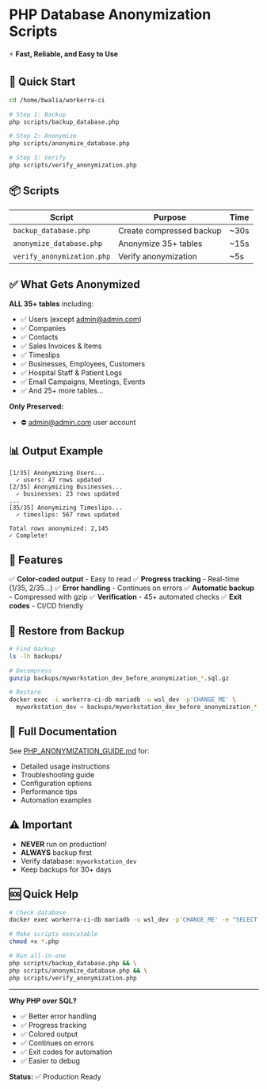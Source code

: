 # PHP Database Anonymization Scripts

⚡ **Fast, Reliable, and Easy to Use**

## 🚀 Quick Start

```bash
cd /home/bwalia/workerra-ci

# Step 1: Backup
php scripts/backup_database.php

# Step 2: Anonymize
php scripts/anonymize_database.php

# Step 3: Verify
php scripts/verify_anonymization.php
```

## 📦 Scripts

| Script | Purpose | Time |
|--------|---------|------|
| `backup_database.php` | Create compressed backup | ~30s |
| `anonymize_database.php` | Anonymize 35+ tables | ~15s |
| `verify_anonymization.php` | Verify anonymization | ~5s |

## ✅ What Gets Anonymized

**ALL 35+ tables** including:
- ✅ Users (except admin@admin.com)
- ✅ Companies
- ✅ Contacts
- ✅ Sales Invoices & Items
- ✅ Timeslips
- ✅ Businesses, Employees, Customers
- ✅ Hospital Staff & Patient Logs
- ✅ Email Campaigns, Meetings, Events
- ✅ And 25+ more tables...

**Only Preserved:**
- ⛔ admin@admin.com user account

## 📊 Output Example

```
[1/35] Anonymizing Users...
  ✓ users: 47 rows updated
[2/35] Anonymizing Businesses...
  ✓ businesses: 23 rows updated
...
[35/35] Anonymizing Timeslips...
  ✓ timeslips: 567 rows updated

Total rows anonymized: 2,145
✓ Complete!
```

## 🔧 Features

✅ **Color-coded output** - Easy to read
✅ **Progress tracking** - Real-time (1/35, 2/35...)
✅ **Error handling** - Continues on errors
✅ **Automatic backup** - Compressed with gzip
✅ **Verification** - 45+ automated checks
✅ **Exit codes** - CI/CD friendly

## 🔄 Restore from Backup

```bash
# Find backup
ls -lh backups/

# Decompress
gunzip backups/myworkstation_dev_before_anonymization_*.sql.gz

# Restore
docker exec -i workerra-ci-db mariadb -u wsl_dev -p'CHANGE_ME' \
  myworkstation_dev < backups/myworkstation_dev_before_anonymization_*.sql
```

## 📖 Full Documentation

See [PHP_ANONYMIZATION_GUIDE.md](PHP_ANONYMIZATION_GUIDE.md) for:
- Detailed usage instructions
- Troubleshooting guide
- Configuration options
- Performance tips
- Automation examples

## ⚠️ Important

- **NEVER** run on production!
- **ALWAYS** backup first
- Verify database: `myworkstation_dev`
- Keep backups for 30+ days

## 🆘 Quick Help

```bash
# Check database
docker exec workerra-ci-db mariadb -u wsl_dev -p'CHANGE_ME' -e "SELECT DATABASE();"

# Make scripts executable
chmod +x *.php

# Run all-in-one
php scripts/backup_database.php && \
php scripts/anonymize_database.php && \
php scripts/verify_anonymization.php
```

---

**Why PHP over SQL?**
- ✅ Better error handling
- ✅ Progress tracking
- ✅ Colored output
- ✅ Continues on errors
- ✅ Exit codes for automation
- ✅ Easier to debug

**Status:** ✅ Production Ready
